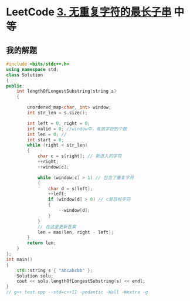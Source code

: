 # LeetCode [3. 无重复字符的最长子串](https://leetcode-cn.com/problems/longest-substring-without-repeating-characters/) 中等



## 我的解题

```C++
#include <bits/stdc++.h>
using namespace std;
class Solution
{
public:
	int lengthOfLongestSubstring(string s)
	{

		unordered_map<char, int> window;
		int str_len = s.size();

		int left = 0, right = 0;
		int valid = 0; //window中，有效字符的个数
		int len = 0; //
		int start = 0;
		while (right < str_len)
		{
			char c = s[right]; // 新进入的字符
			++right;
			++window[c];

			while (window[c] > 1) // 包含了重复字符
			{
				char d = s[left];
				++left;
				if (window[d] > 0) // c是目标字符
				{
					--window[d];
				}
			}
			// 在这里更新答案
			len = max(len, right - left);
		}
		return len;
	}
};
int main()
{
	std::string s { "abcabcbb" };
	Solution solu;
	cout << solu.lengthOfLongestSubstring(s) << endl;
}
// g++ test.cpp --std=c++11 -pedantic -Wall -Wextra -g

```

